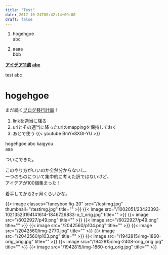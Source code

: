 ```yaml
---
title: "Test"
date: 2017-10-24T00:42:14+09:00
draft: false
---
```


1. hogehgoe  
abc

 

1. aaaa  
   bbb

<u>**アイデア11選**</u>
<u>**abc**</u>

test
abc
# hogehgoe

まだ続く[ブログ移行計画](/blog/-15317237)！

1. linkを適当に降る
1. urlとその適当に降ったurlのmappingを保持しておく
1. あとで使う
{{< youtube BmYv8XGl-YU >}}

hogehgoe
abc
kaigyou  
aaa

ついにできた。

このやり方がいいのか全然分からないし、  
一つのものについて集中的に考えた訳ではないけど、  
アイデアが100個集まった！  

着手してから2ヶ月くらいかな。

{{< image classes="fancybox fig-20" src="/testimg.jpg" thumbnail="/testimg.jpg" title="" >}}
{{< image src="/1002051/23423393-10213523194141614-1846726833-o_1_orig.jpg" title="" >}}
{{< image src="/6022927/p49.png" title="" >}}
{{< image src="/6022927/p49.png" title="" >}}
{{< image src="/2042560/p104.png" title="" >}}
{{< image src="/2042560/img-2770.jpg" title="" >}}
{{< image src="/2042560/p103.png" title="" >}}
{{< image src="/1942815/img-1860-orig_orig.jpg" title="" >}}
{{< image src="/1942815/img-2408-orig_orig.jpg" title="" >}}
{{< image src="/1942815/img-1860-orig_orig.jpg" title="" >}}
